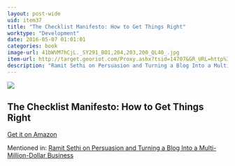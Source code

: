 ```yaml
---
layout: post-wide
uid: item37
title: "The Checklist Manifesto: How to Get Things Right"
worktype: "Development"
date: 2016-05-07 01:01:01
categories: book
image-url: 41bWVM7hCjL._SY291_BO1,204,203,200_QL40_.jpg
item-url: http://target.georiot.com/Proxy.ashx?tsid=14707&GR_URL=http%3A%2F%2Fwww.amazon.com%2FChecklist-Manifesto-How-Things-Right%2Fdp%2F0312430000%2F
description: "Ramit Sethi on Persuasion and Turning a Blog Into a Multi-Million-Dollar Business"
---
```

<a href="http://target.georiot.com/Proxy.ashx?tsid=14707&GR_URL=http%3A%2F%2Fwww.amazon.com%2FChecklist-Manifesto-How-Things-Right%2Fdp%2F0312430000%2F" target="blank"><img src="../../../../img/thumbs/41bWVM7hCjL._SY291_BO1,204,203,200_QL40_.jpg" class="prod-img"></a>
<h2>The Checklist Manifesto: How to Get Things Right</h2>
<p><a href="http://target.georiot.com/Proxy.ashx?tsid=14707&GR_URL=http%3A%2F%2Fwww.amazon.com%2FChecklist-Manifesto-How-Things-Right%2Fdp%2F0312430000%2F" target="blank">Get it on Amazon</a><p>
<p>Mentioned in: <a href="http://fourhourworkweek.com/2014/10/09/ramit-sethi-on-persuasion-and-turning-a-blog-into-a-multi-million-dollar-business/" target="blank">Ramit Sethi on Persuasion and Turning a Blog Into a Multi-Million-Dollar Business</a></p>

